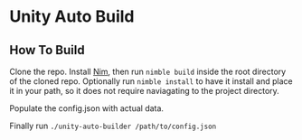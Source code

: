 # Unity Auto Build

## How To Build

Clone the repo. Install [Nim](https://github.com/dom96/choosenim), then run `nimble build` inside the root directory of the cloned repo.
Optionally run `nimble install` to have it install and place it in your path, so it does not require naviagating to the project directory.

Populate the config.json with actual data.

Finally run `./unity-auto-builder /path/to/config.json`
